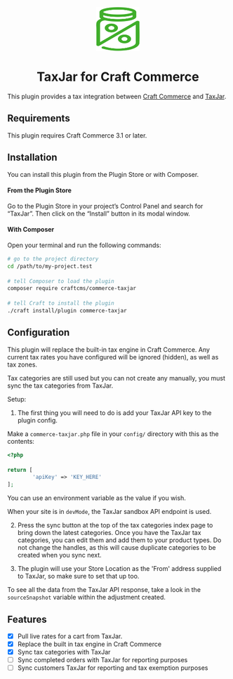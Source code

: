 <p align="center"><img src="./src/icon.svg" width="100" height="100" alt="TaxJar icon"></p>

<h1 align="center">TaxJar for Craft Commerce</h1>

This plugin provides a tax integration between [Craft Commerce](https://craftcms.com/commerce) and [TaxJar](https://www.taxjar.com/).

## Requirements

This plugin requires Craft Commerce 3.1 or later.

## Installation

You can install this plugin from the Plugin Store or with Composer.

#### From the Plugin Store

Go to the Plugin Store in your project’s Control Panel and search for “TaxJar”. Then click on the “Install” button in its modal window.

#### With Composer

Open your terminal and run the following commands:

```bash
# go to the project directory
cd /path/to/my-project.test

# tell Composer to load the plugin
composer require craftcms/commerce-taxjar

# tell Craft to install the plugin
./craft install/plugin commerce-taxjar
```

## Configuration

This plugin will replace the built-in tax engine in Craft Commerce. 
Any current tax rates you have configured will be ignored (hidden), as well as tax zones.

Tax categories are still used but you can not create any manually, you must sync the tax categories 
from TaxJar.

Setup:

1. The first thing you will need to do is add your TaxJar API key to the plugin config.

Make a `commerce-taxjar.php` file in your `config/` directory with this as the contents:

```php
<?php

return [
        'apiKey' => 'KEY_HERE'
];
```

You can use an environment variable as the value if you wish.

When your site is in `devMode`, the TaxJar sandbox API endpoint is used. 

2. Press the sync button at the top of the tax categories index page to bring down the latest categories.
Once you have the TaxJar tax categories, you can edit them and add them to your product types. 
Do not change the handles, as this will cause duplicate categories to be created when you sync next.

3. The plugin will use your Store Location as the 'From' address supplied to TaxJar, so make 
sure to set that up too.

To see all the data from the TaxJar API response, take a look in the `sourceSnapshot` variable 
within the adjustment created. 

## Features

- [x] Pull live rates for a cart from TaxJar.
- [x] Replace the built in tax engine in Craft Commerce
- [x] Sync tax categories with TaxJar
- [ ] Sync completed orders with TaxJar for reporting purposes
- [ ] Sync customers TaxJar for reporting and tax exemption purposes